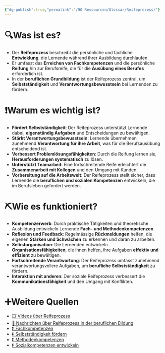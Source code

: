 ```yaml
---
{"dg-publish":true,"permalink":"/90 Ressourcen/Glossar/Reifeprozess/"}
---
```


# 🔍Was ist es?
- Der **Reifeprozess** beschreibt die persönliche und fachliche **Entwicklung**, die Lernende während ihrer Ausbildung durchlaufen.
- Er umfasst das **Erreichen von Fachkompetenzen** und die persönliche **Reifung** hin zur Berufsreife, die für die **Ausübung eines Berufes** erforderlich ist.
- In der **beruflichen Grundbildung** ist der Reifeprozess zentral, um **Selbstständigkeit** und **Verantwortungsbewusstsein** bei Lernenden zu fördern.

# ❗Warum es wichtig ist?
- **Fördert Selbstständigkeit**: Der Reifeprozess unterstützt Lernende dabei, **eigenständig Aufgaben** und Entscheidungen zu bewältigen.
- **Stärkt Verantwortungsbewusstsein**: Lernende übernehmen zunehmend **Verantwortung für ihre Arbeit**, was für die Berufsausübung entscheidend ist.
- **Verbessert Problemlösungsfähigkeiten**: Durch die Reifung lernen sie, **Herausforderungen systematisch** zu lösen.
- **Unterstützt Teamarbeit**: Eine fortschreitende Reife erleichtert die **Zusammenarbeit mit Kollegen** und den Umgang mit Kunden.
- **Vorbereitung auf die Arbeitswelt**: Der Reifeprozess stellt sicher, dass Lernende die **beruflichen und sozialen Kompetenzen** entwickeln, die im Berufsleben gefordert werden.

# ⛏Wie es funktioniert?
- **Kompetenzerwerb**: Durch praktische Tätigkeiten und theoretische Ausbildung entwickeln Lernende **Fach- und Methodenkompetenzen**.
- **Reflexion und Feedback**: Regelmässige **Rückmeldungen** helfen, die eigenen **Stärken und Schwächen** zu erkennen und daran zu arbeiten.
- **Selbstorganisation**: Die Lernenden entwickeln **Organisationsfähigkeiten**, die ihnen helfen, ihre Aufgaben **effektiv und effizient** zu bewältigen.
- **Fortschreitende Verantwortung**: Der Reifeprozess umfasst zunehmend verantwortungsvollere Aufgaben, um **berufliche Selbstständigkeit** zu fördern.
- **Interaktion mit anderen**: Der soziale Reifeprozess verbessert die **Kommunikationsfähigkeit** und den Umgang mit Konflikten.

# ➕Weitere Quellen
- [🎞 Videos über Reifeprozess](https://www.google.ch/search?q=Reifeprozess&tbm=vid)
- [📰 Nachrichten über Reifeprozess in der beruflichen Bildung](https://www.google.ch/search?q=Reifeprozess+berufliche+Bildung&tbm=nws)
- [⏬ Fachkompetenzen](https://www.google.ch/search?q=Fachkompetenzen)
- [⏬ Selbstständigkeit fördern](https://www.google.ch/search?q=Selbstständigkeit+fördern)
- [⏬ Methodenkompetenzen](https://www.google.ch/search?q=Methodenkompetenzen)
- [⏬ Sozialkompetenzen entwickeln](https://www.google.ch/search?q=Sozialkompetenzen+entwickeln)